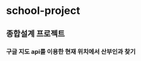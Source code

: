 # school-project
## 종합설계 프로젝트
### 구글 지도 api를 이용한 현재 위치에서 산부인과 찾기

[구글 지도 api]: https://developers.google.com/maps/?hl=ko
